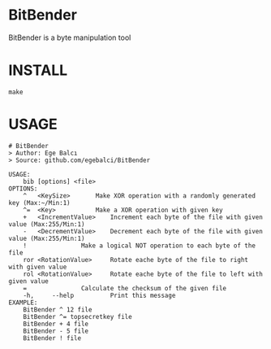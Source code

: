 # BitBender
BitBender is a byte manipulation tool

# INSTALL
	make

# USAGE
	# BitBender 
	> Author: Ege Balcı
	> Source: github.com/egebalci/BitBender

	USAGE: 
		bib [options] <file> 
	OPTIONS:
	  	^	<KeySize>		Make XOR operation with a randomly generated key (Max:~/Min:1)
		^=	<Key>			Make a XOR operation with given key 
		+	<IncrementValue>  	Increment each byte of the file with given value (Max:255/Min:1)
		-	<DecrementValue>	Decrement each byte of the file with given value (Max:255/Min:1)
		!		 		Make a logical NOT operation to each byte of the file
		ror	<RotationValue>		Rotate eache byte of the file to right with given value
		rol	<RotationValue>		Rotate eache byte of the file to left with given value
		= 		 		Calculate the checksum of the given file 
		-h, 	--help 			Print this message 					
	EXAMPLE:
		BitBender ^ 12 file
		BitBender ^= topsecretkey file
		BitBender + 4 file
		BitBender - 5 file
		BitBender ! file

